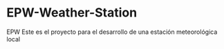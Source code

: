 # EPW-Weather-Station
EPW
Este es el proyecto para el desarrollo de una estación meteorológica local

